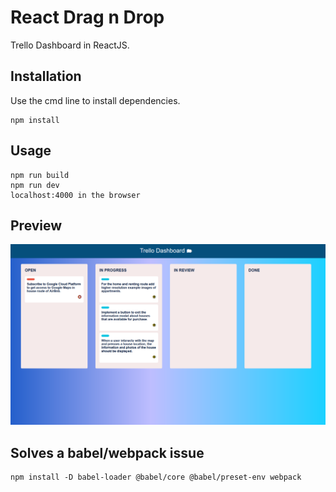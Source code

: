 # React Drag n Drop

Trello Dashboard in ReactJS.

## Installation

Use the cmd line to install dependencies.

```
npm install
```

## Usage

```
npm run build
npm run dev
localhost:4000 in the browser
```

## Preview

<img src="preview.png"/>


## Solves a babel/webpack issue

```
npm install -D babel-loader @babel/core @babel/preset-env webpack
```
